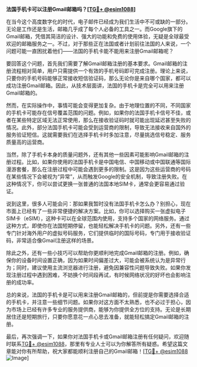**法国手机卡可以注册Gmail邮箱吗？[[TG💪+ @esim1088](https://t.me/s/esim1088)]**

在当今这个高度数字化的时代，电子邮件已经成为我们生活中不可或缺的一部分。无论是工作还是生活，邮箱几乎成了每个人必备的工具之一。而Google旗下的Gmail邮箱，凭借其简洁的设计、强大的功能和免费的使用体验，无疑是全球最受欢迎的邮箱服务之一。不过，对于那些正在法国或者计划前往法国的人来说，一个问题可能一直困扰着他们——法国的手机卡能不能用来注册Gmail邮箱呢？

要回答这个问题，首先我们需要了解Gmail邮箱注册的基本要求。Gmail邮箱的注册流程相对简单，用户只需提供一个有效的手机号码即可完成注册。理论上来说，只要你的手机号码能够正常接收短信验证码，那么无论你是来自哪个国家，都可以成功注册Gmail邮箱。因此，从技术层面讲，法国的手机卡是完全可以用来注册Gmail邮箱的。

然而，在实际操作中，事情可能会变得更加复杂。由于地理位置的不同，不同国家的手机卡可能存在信号覆盖范围的问题。例如，如果你的法国手机卡信号不佳，或者在某些特定区域无法正常使用，那么在接收验证码时就可能出现延迟甚至失败的情况。此外，部分法国手机卡可能会受到运营商的限制，导致无法接收来自国外的服务验证短信。这就需要我们在选择手机卡时多加注意，尽量挑选信号稳定、服务质量高的运营商。

当然，除了手机卡本身的质量问题外，还有其他一些因素可能影响Gmail邮箱的注册过程。比如，如果你使用的法国手机卡是中国电信、中国移动或中国联通等国际漫游套餐，那么在注册过程中可能会遇到更多的限制。这是因为这些运营商的号码在某些情况下会被视为“异常”，从而触发Google的安全机制，导致注册失败。在这种情况下，你可以尝试更换一张普通的法国本地SIM卡，通常会更容易通过验证。

说到这里，很多人可能会问：那如果我暂时没有法国手机卡怎么办？别担心，现在市面上已经有了一些非常便捷的解决方案。比如，你可以选择购买一张虚拟电子SIM卡（eSIM），这种卡可以在全球范围内使用，支持多个国家的网络服务。通过这种方式，即使你在法国短期停留，也能轻松解决手机卡的问题。另外，还有一些专门针对海外用户的虚拟号码服务，它们提供临时的国际号码，专门用于接收验证码，非常适合像Gmail注册这样的场景。

除此之外，还有一些小技巧可以帮助你更顺利地完成Gmail邮箱的注册。例如，确保你的设备时间设置正确，因为如果时间偏差过大，可能会被系统认为是异常行为；同时，建议使用主流浏览器进行注册，避免因兼容性问题导致失败。如果你发现注册过程中遇到困难，不妨换个时间段再试，有时候网络状况的好坏也会影响注册的成功率。

总的来说，法国的手机卡是可以用来注册Gmail邮箱的，但前提是你需要选择合适的手机卡，并注意一些细节问题。如果你对这方面不太熟悉，也不必过于担心，因为市场上已经有许多专业的服务提供商，能够为你提供全方位的支持。无论是长期居住还是短期旅行，只要你愿意花一点心思去准备，就能轻松搞定Gmail邮箱的注册。

最后，再次强调一下，如果你对法国手机卡或Gmail邮箱注册有任何疑问，欢迎随时联系[TG💪+ @esim1088](https://t.me/s/esim1088)，那里有专业人士可以为你解答所有疑惑。希望这篇文章能对你有所帮助，祝大家都能顺利注册自己的Gmail邮箱！[[TG💪+ @esim1088](https://t.me/s/esim1088) ![Image](https://i.postimg.cc/4NQfJmqS/Snipaste-2025-05-13-00-14-12.png)]